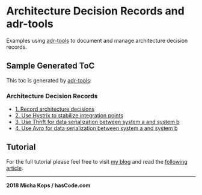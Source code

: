 # Architecture Decision Records and adr-tools

Examples using [adr-tools] to document and manage architecture decision records.

## Sample Generated ToC

This toc is generated by [adr-tools]:

### Architecture Decision Records

* [1. Record architecture decisions](architecture/decisions/0001-record-architecture-decisions.md)
* [2. Use Hystrix to stabilize integration points](architecture/decisions/0002-use-hystrix-to-stabilize-integration-points.md)
* [3. Use Thrift for data serialization between system a and system b](architecture/decisions/0003-use-thrift-for-data-serialization-between-system-a-and-system-b.md)
* [4. Use Avro for data serialization between system a and system b](architecture/decisions/0004-use-avro-for-data-serialization-between-system-a-and-system-b.md)

## Tutorial

For the full tutorial please feel free to visit [my blog] and read the [following article].

----

**2018 Micha Kops / hasCode.com**

   [adr-tools]:https://github.com/npryce/adr-tools
   [my blog]:https://www.hascode.com/
   [following article]:https://www.hascode.com/2018/05/documenting-and-managing-architecture-decision-records-with-adr-tools